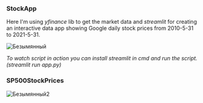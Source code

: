 ### StockApp
Here I'm using *yfinance* lib to get the market data and *streamlit* for creating an interactive data app showing Google daily stock prices from 2010-5-31 to 2021-5-31.





![Безымянный](https://user-images.githubusercontent.com/75089953/125279473-a7e00d00-e31c-11eb-8487-cd04931dcf3a.png)



*To watch script in action you can install streamlit in cmd and run the script. (streamlit run app.py)*


### SP500StockPrices

![Безымянный2](https://user-images.githubusercontent.com/75089953/125307797-07e4ac80-e339-11eb-83bc-9742d10bf4a0.png)


